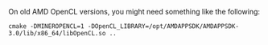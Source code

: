 On old AMD OpenCL versions, you might need something like the following:

```shell
cmake -DMINEROPENCL=1 -DOpenCL_LIBRARY=/opt/AMDAPPSDK/AMDAPPSDK-3.0/lib/x86_64/libOpenCL.so ..
```
